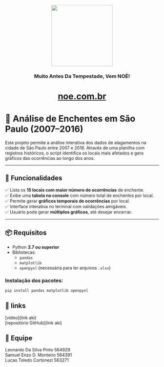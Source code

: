<div align="center">

<img src="https://github.com/Gs-FIAP-NOE/Gs-FrontEnd-WebDev/raw/main/src/assets/img/logo-light.png" width="200px">

</div>

<div  align="center">

### Muito Antes Da Tempestade, Vem NOÉ!

# [noe.com.br](https://gs-fiap-noe.github.io/Gs-FrontEnd-WebDev/)
</div>

# 🌊 Análise de Enchentes em São Paulo (2007–2016)

Este projeto permite a análise interativa dos dados de alagamentos na cidade de São Paulo entre 2007 e 2016. Através de uma planilha com registros históricos,
o script identifica os locais mais afetados e gera gráficos das ocorrências ao longo dos anos.

---

## 🚀 Funcionalidades

✅ Lista os **15 locais com maior número de ocorrências** de enchente.  
✅ Exibe uma **tabela no console** com número total de enchentes por local.  
✅ Permite gerar **gráficos temporais de ocorrências** por local.  
✅ Interface interativa no terminal com validações amigáveis.  
✅ Usuário pode gerar **múltiplos gráficos**, até desejar encerrar.

---

## 📦 Requisitos

- Python **3.7 ou superior**
- Bibliotecas:
  - `pandas`
  - `matplotlib`
  - `openpyxl` (necessária para ler arquivos `.xlsx`)

### Instalação dos pacotes:

```bash
pip install pandas matplotlib openpyxl
```
## 📎 links
[video](link aki)<br>
[repositório GitHub](link aki)

## 👥 Equipe

Leonardo Da Silva Pinto 564929 <br>
Samuel Enzo D. Monteiro 564391 <br>
Lucas Toledo Cortonezi 563271 <br>


